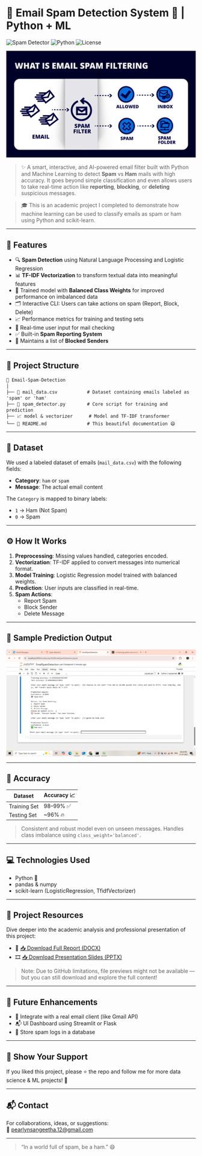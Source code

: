  # 📧 Email Spam Detection System 🚨 | Python + ML

![Spam Detector](https://img.shields.io/badge/Spam-Ham%20Detector-brightgreen?style=for-the-badge&logo=python)
![Python](https://img.shields.io/badge/Python-ML-blue?style=for-the-badge&logo=python)
![License](https://img.shields.io/badge/Status-Completed-success?style=for-the-badge)

<p align="center">
  <img src="https://github.com/Sangeetha-K-04/EmailSpamDetection/blob/main/spam%20filter.png?raw=true" alt="Spam Detection" width="600"/>
</p>

> ✨ A smart, interactive, and AI-powered email filter built with Python and Machine Learning to detect **Spam** vs **Ham** mails with high accuracy. It goes beyond simple classification and even allows users to take real-time action like **reporting**, **blocking**, or **deleting** suspicious messages.

>  🎓 This is an academic project I completed to demonstrate how machine learning can be used to classify emails as spam or ham using Python and scikit-learn.


---

## 🚀 Features

- 🔍 **Spam Detection** using Natural Language Processing and Logistic Regression
- 📊 **TF-IDF Vectorization** to transform textual data into meaningful features
- 🧠 Trained model with **Balanced Class Weights** for improved performance on imbalanced data
- 🗂 Interactive CLI: Users can take actions on spam (Report, Block, Delete)
- 📈 Performance metrics for training and testing sets
- 💬 Real-time user input for mail checking
- ✅ Built-in **Spam Reporting System**
- 🚫 Maintains a list of **Blocked Senders**

---

 ## 📁 Project Structure

```text
📁 Email-Spam-Detection
│
├── 📄 mail_data.csv           # Dataset containing emails labeled as 'spam' or 'ham'
├── 🧠 spam_detector.py        # Core script for training and prediction
├── 📈 model & vectorizer      # Model and TF-IDF transformer
└── 📄 README.md               # This beautiful documentation 😄
```

---

## 📂 Dataset

We used a labeled dataset of emails (`mail_data.csv`) with the following fields:
- **Category**: `ham` or `spam`
- **Message**: The actual email content

The `Category` is mapped to binary labels:
- `1` → Ham (Not Spam)  
- `0` → Spam

---

## ⚙️ How It Works

1. **Preprocessing**: Missing values handled, categories encoded.
2. **Vectorization**: TF-IDF applied to convert messages into numerical format.
3. **Model Training**: Logistic Regression model trained with balanced weights.
4. **Prediction**: User inputs are classified in real-time.
5. **Spam Actions**:
   - Report Spam
   - Block Sender
   - Delete Message

---

## 🔢 Sample Prediction Output

![Spam Detection](https://github.com/Sangeetha-K-04/EmailSpamDetection/blob/main/output%20spam.png?raw=true)

---

## 🎯 Accuracy

| Dataset       | Accuracy 📈 |
|---------------|--------------|
| Training Set  | 98–99% ✅     |
| Testing Set   | ~96% 🔥       |

> Consistent and robust model even on unseen messages. Handles class imbalance using `class_weight='balanced'`.

---

## 💻 Technologies Used

- Python 🐍
- pandas & numpy
- scikit-learn (LogisticRegression, TfidfVectorizer)
  
---

## 📎 Project Resources

Dive deeper into the academic analysis and professional presentation of this project:

- 📄 [📥 Download Full Report (DOCX)](https://drive.google.com/file/d/1QiFD1c8EDp5rSMb6GrLzoHBP29mwDauG/view?usp=drive_link)
- 🎞️ [📥 Download Presentation Slides (PPTX)](https://docs.google.com/presentation/d/1R46GywupohF_NQ2OTmckatAARLkabNsy/edit?usp=drive_link&ouid=114852303107730781591&rtpof=true&sd=true)

> Note: Due to GitHub limitations, file previews might not be available — but you can still download and explore the full content!

---

## 🧠 Future Enhancements

- 📨 Integrate with a real email client (like Gmail API)
- 📬 UI Dashboard using Streamlit or Flask
- 📌 Store spam logs in a database

---

## 🌟 Show Your Support

If you liked this project, please ⭐ the repo and follow me for more data science & ML projects! 🤗

---

## 📬 Contact

For collaborations, ideas, or suggestions:  
📧 pearlynsangeetha.12@gmail.com  

---

> “In a world full of spam, be a ham.” 😄  
